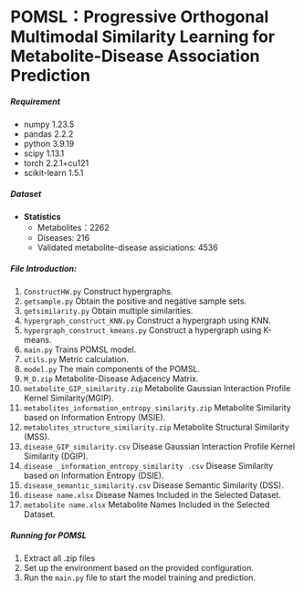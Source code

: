 # POMSL：Progressive Orthogonal Multimodal Similarity Learning for Metabolite-Disease Association Prediction


##### Requirement


- numpy                     1.23.5
- pandas                    2.2.2
- python                    3.9.19
- scipy                     1.13.1
- torch                     2.2.1+cu121              
- scikit-learn              1.5.1


##### Dataset

- **Statistics**
    - Metabolites：2262
    - Diseases: 216
    - Validated metabolite-disease assiciations: 4536

##### File Introduction:

1. `ConstructHW.py` Construct hypergraphs.
2. `getsample.py` Obtain the positive and negative sample sets.
3. `getsimilarity.py` Obtain multiple similarities.
4. `hypergraph_construct_KNN.py` Construct a hypergraph using KNN.
5. `hypergraph_construct_kmeans.py` Construct a hypergraph using K-means.
6. `main.py` Trains POMSL model.
7. `utils.py` Metric calculation.
8. `model.py` The main components of the POMSL.
10. `M_D.zip` Metabolite-Disease Adjacency Matrix.
11. `metabolite_GIP_similarity.zip` Metabolite Gaussian Interaction Profile Kernel Similarity(MGIP).
12. `metabolites_information_entropy_similarity.zip` Metabolite Similarity based on Information Entropy (MSIE).
13. `metabolites_structure_similarity.zip` Metabolite Structural Similarity (MSS).
14. `disease_GIP_similarity.csv` Disease Gaussian Interaction Profile Kernel Similarity (DGIP).
15. `disease _information_entropy_similarity .csv` Disease Similarity based on Information Entropy (DSIE).
16. `disease_semantic_similarity.csv` Disease Semantic Similarity (DSS).
17. `disease name.xlsx` Disease Names Included in the Selected Dataset.
18. `metabolite name.xlsx` Metabolite Names Included in the Selected Dataset.

##### Running for POMSL

1. Extract all .zip files
2. Set up the environment based on the provided configuration.
3. Run the `main.py` file to start the model training and prediction.


        

